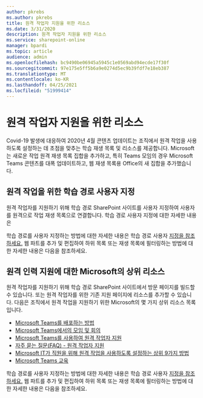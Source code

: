 ```yaml
---
author: pkrebs
ms.author: pkrebs
title: 원격 작업자 지원을 위한 리소스
ms.date: 3/31/2020
description: 원격 작업자 지원을 위한 리소스
ms.service: sharepoint-online
manager: bpardi
ms.topic: article
audience: admin
ms.openlocfilehash: bc9490be06945a5945c1e0569abd94ecde17f30f
ms.sourcegitcommit: 97e175e5ff5b6a9e0274d5ec9b39fdf7e18eb387
ms.translationtype: MT
ms.contentlocale: ko-KR
ms.lasthandoff: 04/25/2021
ms.locfileid: "51999414"
---
```

# <a name="resources-for-supporting-your-remote-workforce"></a>원격 작업자 지원을 위한 리소스
Covid-19 발생에 대응하여 2020년 4월 콘텐츠 업데이트는 조직에서 원격 작업을 사용하도록 설정하는 데 초점을 맞추는 학습 재생 목록 및 리소스를 제공합니다. Microsoft는 새로운 작업 원격 재생 목록 집합을 추가하고, 특히 Teams 모임의 경우 Microsoft Teams 콘텐츠를 대폭 업데이트하고, 웹 재생 목록용 Office의 새 집합을 추가했습니다. 

## <a name="customize-learning-pathways-for-remote-work"></a>원격 작업을 위한 학습 경로 사용자 지정
원격 작업자를 지원하기 위해 학습 경로 SharePoint 사이트를 사용자 지정하여 사용자를 원격으로 작업 재생 목록으로 연결합니다. 학습 경로 사용자 지정에 대한 자세한 내용은

학습 경로를 사용자 지정하는 방법에 대한 자세한 내용은 학습 경로 사용자 [지정을 참조하세요.](custom_overview.md) 웹 파트를 추가 및 편집하여 하위 목록 또는 재생 목록에 필터링하는 방법에 대한 자세한 내용은 다음을 참조하세요. 

## <a name="top-resources-from-microsoft-for-supporting-your-remote-workforce"></a>원격 인력 지원에 대한 Microsoft의 상위 리소스
원격 작업자를 지원하기 위해 학습 경로 SharePoint 사이트에서 방문 페이지를 빌드할 수 있습니다. 또는 원격 작업자를 위한 기존 지원 페이지에 리소스를 추가할 수 있습니다. 다음은 조직에서 원격 작업을 지원하기 위한 Microsoft의 몇 가지 상위 리소스 목록입니다. 
- [Microsoft Teams를 배포하는 방법](/microsoftteams/how-to-roll-out-teams)
- [Microsoft Teams에서의 모임 및 회의](/microsoftteams/deploy-meetings-microsoft-teams-landing-page)
- [Microsoft Teams를 사용하여 원격 작업자 지원](/microsoftteams/support-remote-work-with-teams)
- [자주 묻는 질문(FAQ) - 원격 작업자 지원](/microsoftteams/faq-support-remote-workforce)
- [Microsoft IT가 직원을 위해 원격 작업을 사용하도록 설정하는 상위 9가지 방법](https://www.microsoft.com/microsoft-365/blog/2020/03/12/top-9-ways-microsoft-it-enabling-remote-work-employees/)
- [Microsoft Teams 교육](/microsoftteams/training-microsoft-teams-landing-page)


학습 경로를 사용자 지정하는 방법에 대한 자세한 내용은 학습 경로 사용자 [지정을 참조하세요.](custom_overview.md) 웹 파트를 추가 및 편집하여 하위 목록 또는 재생 목록에 필터링하는 방법에 대한 자세한 내용은 다음을 참조하세요. 


